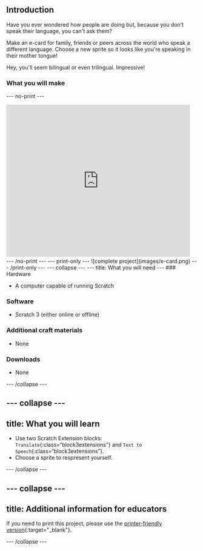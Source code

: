 ## Introduction

Have you ever wondered how people are doing but, because you don’t speak their language, you can't ask them?

Make an e-card for family, friends or peers across the world who speak a different language. Choose a new sprite so it looks like you're speaking in their mother tongue!

Hey, you'll seem bilingual or even trilingual. Impressive!

### What you will make

--- no-print ---
<div class="scratch-preview">
  <iframe allowtransparency="true" width="485" height="402" src="https://scratch.mit.edu/projects/395701995/embed"
frameborder="0"></iframe>
</div>
--- /no-print ---
--- print-only ---
![complete project](images/e-card.png)
--- /print-only ---
--- collapse ---
---
title: What you will need
---
### Hardware

+ A computer capable of running Scratch

### Software

+ Scratch 3 (either online or offline)

### Additional craft materials

+ None

### Downloads

+ None

--- /collapse ---

--- collapse ---
---
title: What you will learn
---

+ Use two Scratch Extension blocks: `Translate`{:class=“block3extensions”} and `Text to Speech`{:class=“block3extensions”}.
+ Choose a sprite to respresent yourself.

--- /collapse ---

--- collapse ---
---
title: Additional information for educators
---

If you need to print this project, please use the [printer-friendly version](https://projects.raspberrypi.org/en/projects/how-are-you-?/print){:target="_blank"}.

--- /collapse ---
